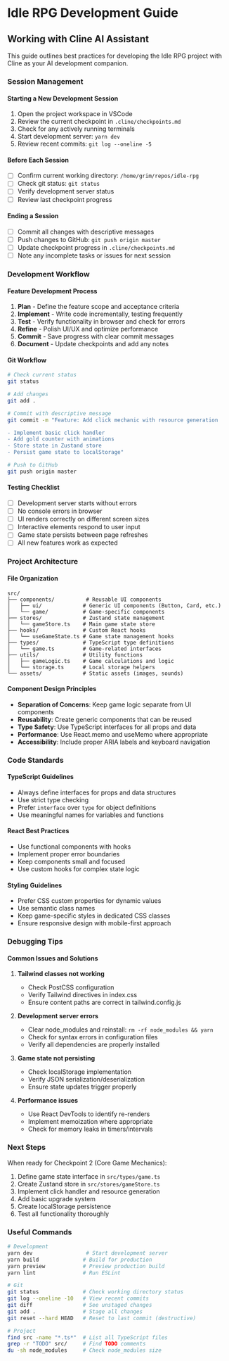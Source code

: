 # Idle RPG Development Guide

## Working with Cline AI Assistant

This guide outlines best practices for developing the Idle RPG project with Cline as your AI development companion.

### Session Management

#### Starting a New Development Session
1. Open the project workspace in VSCode
2. Review the current checkpoint in `.cline/checkpoints.md`
3. Check for any actively running terminals
4. Start development server: `yarn dev`
5. Review recent commits: `git log --oneline -5`

#### Before Each Session
- [ ] Confirm current working directory: `/home/grim/repos/idle-rpg`
- [ ] Check git status: `git status`
- [ ] Verify development server status
- [ ] Review last checkpoint progress

#### Ending a Session
- [ ] Commit all changes with descriptive messages
- [ ] Push changes to GitHub: `git push origin master`
- [ ] Update checkpoint progress in `.cline/checkpoints.md`
- [ ] Note any incomplete tasks or issues for next session

### Development Workflow

#### Feature Development Process
1. **Plan** - Define the feature scope and acceptance criteria
2. **Implement** - Write code incrementally, testing frequently
3. **Test** - Verify functionality in browser and check for errors
4. **Refine** - Polish UI/UX and optimize performance
5. **Commit** - Save progress with clear commit messages
6. **Document** - Update checkpoints and add any notes

#### Git Workflow
```bash
# Check current status
git status

# Add changes
git add .

# Commit with descriptive message
git commit -m "Feature: Add click mechanic with resource generation

- Implement basic click handler
- Add gold counter with animations
- Store state in Zustand store
- Persist game state to localStorage"

# Push to GitHub
git push origin master
```

#### Testing Checklist
- [ ] Development server starts without errors
- [ ] No console errors in browser
- [ ] UI renders correctly on different screen sizes
- [ ] Interactive elements respond to user input
- [ ] Game state persists between page refreshes
- [ ] All new features work as expected

### Project Architecture

#### File Organization
```
src/
├── components/          # Reusable UI components
│   ├── ui/             # Generic UI components (Button, Card, etc.)
│   └── game/           # Game-specific components
├── stores/             # Zustand state management
│   └── gameStore.ts    # Main game state store
├── hooks/              # Custom React hooks
│   └── useGameState.ts # Game state management hooks
├── types/              # TypeScript type definitions
│   └── game.ts         # Game-related interfaces
├── utils/              # Utility functions
│   ├── gameLogic.ts    # Game calculations and logic
│   └── storage.ts      # Local storage helpers
└── assets/             # Static assets (images, sounds)
```

#### Component Design Principles
- **Separation of Concerns**: Keep game logic separate from UI components
- **Reusability**: Create generic components that can be reused
- **Type Safety**: Use TypeScript interfaces for all props and data
- **Performance**: Use React.memo and useMemo where appropriate
- **Accessibility**: Include proper ARIA labels and keyboard navigation

### Code Standards

#### TypeScript Guidelines
- Always define interfaces for props and data structures
- Use strict type checking
- Prefer `interface` over `type` for object definitions
- Use meaningful names for variables and functions

#### React Best Practices
- Use functional components with hooks
- Implement proper error boundaries
- Keep components small and focused
- Use custom hooks for complex state logic

#### Styling Guidelines
- Prefer CSS custom properties for dynamic values
- Use semantic class names
- Keep game-specific styles in dedicated CSS classes
- Ensure responsive design with mobile-first approach

### Debugging Tips

#### Common Issues and Solutions
1. **Tailwind classes not working**
   - Check PostCSS configuration
   - Verify Tailwind directives in index.css
   - Ensure content paths are correct in tailwind.config.js

2. **Development server errors**
   - Clear node_modules and reinstall: `rm -rf node_modules && yarn`
   - Check for syntax errors in configuration files
   - Verify all dependencies are properly installed

3. **Game state not persisting**
   - Check localStorage implementation
   - Verify JSON serialization/deserialization
   - Ensure state updates trigger properly

4. **Performance issues**
   - Use React DevTools to identify re-renders
   - Implement memoization where appropriate
   - Check for memory leaks in timers/intervals

### Next Steps

When ready for Checkpoint 2 (Core Game Mechanics):
1. Define game state interface in `src/types/game.ts`
2. Create Zustand store in `src/stores/gameStore.ts`
3. Implement click handler and resource generation
4. Add basic upgrade system
5. Create localStorage persistence
6. Test all functionality thoroughly

### Useful Commands

```bash
# Development
yarn dev                 # Start development server
yarn build              # Build for production
yarn preview            # Preview production build
yarn lint               # Run ESLint

# Git
git status              # Check working directory status
git log --oneline -10   # View recent commits
git diff                # See unstaged changes
git add .               # Stage all changes
git reset --hard HEAD   # Reset to last commit (destructive)

# Project
find src -name "*.ts*"  # List all TypeScript files
grep -r "TODO" src/     # Find TODO comments
du -sh node_modules     # Check node_modules size
